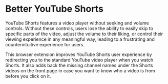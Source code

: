 # Better YouTube Shorts

YouTube Shorts features a video player without seeking and volume controls. Without these controls, users lose the ability to easily skip to specific parts of the video, adjust the volume to their liking, or control their viewing experience in any meaningful way, leading to a frustrating and counterintuitive experience for users.

This browser extension improves YouTube Shorts user experience by redirecting you to the standard YouTube video player when you watch Shorts. It also adds back the missing channel names under the Shorts videos on the front page in case you want to know who a video is from before you click on it.